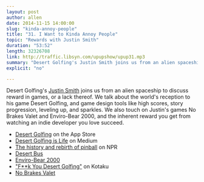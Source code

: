 ```yaml
---
layout: post
author: allen
date: 2014-11-15 14:00:00
slug: "kinda-annoy-people"
title: "31. I Want to Kinda Annoy People"
topic: "Rewards with Justin Smith"
duration: "53:52"
length: 32326708
link: http://traffic.libsyn.com/upupshow/upup31.mp3
summary: "Desert Golfing's Justin Smith joins us from an alien spaceship to discuss reward in games, or a lack thereof. We talk about the world's reception to his game Desert Golfing, and game design tools like high scores, story progression, leveling up, and sparkles. We also touch on Justin's games No Brakes Valet and Enviro-Bear 2000, and the inherent reward you get from watching an indie developer you love succeed."
explicit: "no"

---
```


Desert Golfing's [Justin Smith](https://twitter.com/manbearcar) joins us from an alien spaceship to discuss reward in games, or a lack thereof. We talk about the world's reception to his game Desert Golfing, and game design tools like high scores, story progression, leveling up, and sparkles. We also touch on Justin's games No Brakes Valet and Enviro-Bear 2000, and the inherent reward you get from watching an indie developer you love succeed.

- [Desert Golfing](https://itunes.apple.com/ca/app/desert-golfing/id902062673?mt=8) on the App Store
- [Desert Golfing is Life](https://medium.com/@toastyken/desert-golfing-is-life-7e4ab2bf7d7a) on Medium
- [The history and rebirth of pinball](http://www.npr.org/2014/05/03/309213575/once-scorned-as-a-racket-pinball-remade-itself-as-game-of-skill) on NPR
- [Desert Bus](http://www.polygon.com/2013/7/10/4510388/why-teller-created-desert-bus-the-worst-video-game-in-history)
- [Enviro-Bear 2000](http://www.enviro-bear.com/)
- ["F**k You Desert Golfing"](http://kotaku.com/f-k-you-desert-golfing-aka-the-worst-best-game-in-th-1633266512) on Kotaku
- [No Brakes Valet](http://valet.captain-games.com/)
